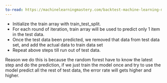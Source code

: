 ```yaml
---
to-read: https://machinelearningmastery.com/backtest-machine-learning-models-time-series-forecasting/
---
```


- Initialize the train array with train_test_split. 
- For each round of iteration, train array will be used to predict only 1 item in the test data. 
- Once the test data been predicted, we removed that data from test data set, and add the actual data to train data set
- Repeat above steps till run out of test data. 

Reason we do this is because the random forest have to know the latest step and do the prediction, if we just train the model once and try to use the model predict all the rest of test data, the error rate will gets higher and higher. 


